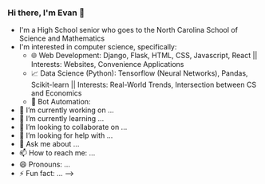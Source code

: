 ### Hi there, I'm Evan 👋

- I'm a High School senior who goes to the North Carolina School of Science and Mathematics
- I'm interested in computer science, specifically:
  - 🌐 Web Development: Django, Flask, HTML, CSS, Javascript, React || Interests: Websites, Convenience Applications
  - 📈 Data Science (Python): Tensorflow (Neural Networks), Pandas, Scikit-learn || Interests: Real-World Trends, Intersection between CS and Economics
  - 🤖 Bot Automation:
- 🔭 I’m currently working on ...
- 🌱 I’m currently learning ...
- 👯 I’m looking to collaborate on ...
- 🤔 I’m looking for help with ...
- 💬 Ask me about ...
- 📫 How to reach me: ...
- 😄 Pronouns: ...
- ⚡ Fun fact: ...
-->

<!--START_SECTION:waka-->
<!--END_SECTION:waka-->
